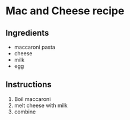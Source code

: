# Mac and Cheese recipe

## Ingredients
 - maccaroni pasta
 - cheese
 - milk
 - egg

## Instructions
1. Boil maccaroni
2. melt cheese with milk
3. combine
